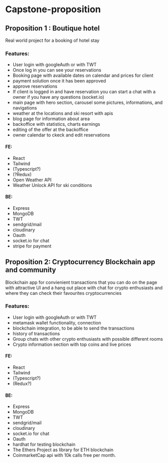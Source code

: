 # Capstone-proposition


## Proposition 1 : Boutique hotel
Real world project for a booking of hotel stay

### Features:
* User login with googleAuth or with TWT
* Once log in you can see your reservations
* Booking page with available dates on calendar and prices for client
* payment solution once it has been approved
* approve reservations
* If client is logged in and have reservation you can start a chat with a owner if you have any questions (socket.io)
* main page with hero section, carousel some pictures, informations, and navigations
* weather at the locations and ski resort with apis
* blog page for information about area
* backoffice with statistics, charts earnings
* editing of the offer at the backoffice
* owner calendar to ckeck and edit reservations

#### FE: 
- React
- Tailwind
- (Typescript?)
- (?Redux)
- Open Weather API
- Weather Unlock API for ski conditions

#### BE: 
- Express
- MongoDB
- TWT 
- sendgrid/mail 
- cloudinary
- Oauth
- socket.io for chat
- stripe for payment


## Proposition 2: Cryptocurrency Blockchain app and community
Blockchain app for convienient transactions that you can do on the page with attractive UI and a hang out place with chat for crypto enthusiasts and where they can check their favourites cryptocurrencies

### Features:
* User login with googleAuth or with TWT
* metamask wallet functionality, connection
* blockchain integration, to be able to send the transactions
* history of transactions
* Group chats with other crypto enthusiasts with possible different rooms
* Crypto information section with top coins and live prices

#### FE: 
- React
- Tailwind 
- (Typescript?)
- (Redux?)

#### BE: 
- Express
- MongoDB
- TWT 
- sendgrid/mail 
- cloudinary
- socket.io for chat
- Oauth
- hardhat for testing blockchain
- The Ethers Project as library for ETH blockchain
- CoinmarketCap api with 10k calls free per month.
